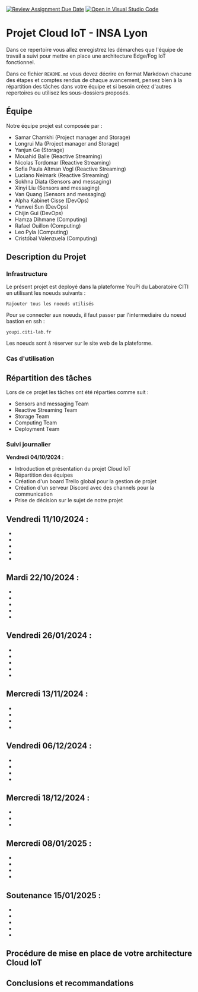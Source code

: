 [![Review Assignment Due Date](https://classroom.github.com/assets/deadline-readme-button-22041afd0340ce965d47ae6ef1cefeee28c7c493a6346c4f15d667ab976d596c.svg)](https://classroom.github.com/a/dhH-impT)
[![Open in Visual Studio Code](https://classroom.github.com/assets/open-in-vscode-2e0aaae1b6195c2367325f4f02e2d04e9abb55f0b24a779b69b11b9e10269abc.svg)](https://classroom.github.com/online_ide?assignment_repo_id=16489304&assignment_repo_type=AssignmentRepo)
# Projet Cloud IoT - INSA Lyon

Dans ce repertoire vous allez enregistrez les démarches que l'équipe de travail a suivi
pour mettre en place une architecture Edge/Fog IoT fonctionnel.

Dans ce fichier `README.md` vous devez décrire en format Markdown chacune des étapes et comptes rendus de chaque avancement, pensez bien à la répartition des tâches dans votre équipe et si besoin créez d'autres repertoires ou utilisez les sous-dossiers proposés.


## Équipe

Notre équipe projet est composée par :

- Samar Chamkhi (Project manager and Storage)
- Longrui Ma (Project manager and Storage)
- Yanjun Ge (Storage)
- Mouahid Balle (Reactive Streaming)
- Nicolas Tordomar (Reactive Streaming)
- Sofia Paula Altman Vogl (Reactive Streaming)
- Luciano Neimark (Reactive Streaming)
- Sokhna Diata (Sensors and messaging)
- Xinyi Liu (Sensors and messaging)
- Van Quang (Sensors and messaging)
- Alpha Kabinet Cisse (DevOps)
- Yunwei Sun (DevOps)
- Chijin Gui (DevOps)
- Hamza Dihmane (Computing)
- Rafael Ouillon (Computing)
- Leo Pyla (Computing)
- Cristóbal Valenzuela (Computing)




## Description du Projet

### Infrastructure

Le présent projet est deployé dans la plateforme YouPi du Laboratoire CITI en utilisant les noeuds suivants :

```
Rajouter tous les noeuds utilisés
```
Pour se connecter aux noeuds, il faut passer par l'intermediaire du noeud bastion en ssh :

```
youpi.citi-lab.fr
```

Les noeuds sont à réserver sur le site web de la plateforme.


### Cas d'utilisation


## Répartition des tâches
Lors de ce projet les tâches ont été réparties comme suit :

- Sensors and messaging Team
- Reactive Streaming Team
- Storage Team
- Computing Team
- Deployment Team 

### Suivi journalier

**Vendredi 04/10/2024** :
- Introduction et présentation du projet Cloud IoT
- Répartition des équipes 
- Création d'un board Trello global pour la gestion de projet
- Création d'un serveur Discord avec des channels pour la communication
- Prise de décision  sur le sujet de notre projet 

**Vendredi 11/10/2024** :
- 
- 
- 
- 
- 
- 

**Mardi 22/10/2024** :
- 
- 
- 
- 
- 
- 

**Vendredi 26/01/2024** :
- 
- 
- 
- 
- 
- 

**Mercredi 13/11/2024** :
- 
- 
- 
- 
- 

**Vendredi 06/12/2024** :
- 
- 
- 
- 

- 
**Mercredi 18/12/2024** :
- 
- 
- 
- 

**Mercredi 08/01/2025** :
- 
- 
- 
- 

- 
**Soutenance 15/01/2025** :
- 
- 
- 
- 
- 
- 

## Procédure de mise en place de votre architecture Cloud IoT


## Conclusions et recommandations
